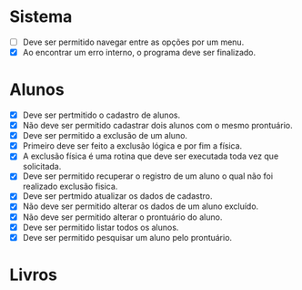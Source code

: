 # Sistema
   - [ ] Deve ser permitido navegar entre as opções por um menu.
   - [X] Ao encontrar um erro interno, o programa deve ser finalizado.

# Alunos
   - [X] Deve ser pertmitido o cadastro de alunos.
   - [X] Não deve ser permitido cadastrar dois alunos com o mesmo prontuário.
   - [X] Deve ser permitido a exclusão de um aluno.
   - [X] Primeiro deve ser feito a exclusão lógica e por fim a física.
   - [X] A exclusão física é uma rotina que deve ser executada toda vez que solicitada.
   - [X] Deve ser permitido recuperar o registro de um aluno o qual não foi realizado exclusão fisica.
   - [X] Deve ser pertmido atualizar os dados de cadastro.
   - [X] Não deve ser permitido alterar os dados de um aluno excluído.
   - [X] Não deve ser permitido alterar o prontuário do aluno.
   - [X] Deve ser permitido listar todos os alunos.
   - [X] Deve ser permitido pesquisar um aluno pelo prontuário.
   
# Livros